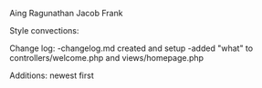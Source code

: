 Aing Ragunathan	
Jacob Frank

Style convections:

Change log:
-changelog.md created and setup 
-added "what" to controllers/welcome.php and views/homepage.php

Additions: newest first